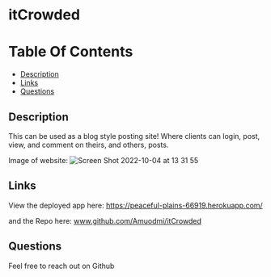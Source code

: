 # itCrowded


# Table Of Contents

- [Description](#description)
- [Links](#links)
- [Questions](#questions)

## Description

This can be used as a blog style posting site!
Where clients can login, post, view, and comment on theirs, and others, posts.

Image of website:
![Screen Shot 2022-10-04 at 13 31 55](https://user-images.githubusercontent.com/104099393/193887307-01644603-92f5-4b38-a4c1-0b0186fe126e.png)


## Links

View the deployed app here:
https://peaceful-plains-66919.herokuapp.com/

and the Repo here: 
www.github.com/Amuodmi/itCrowded

## Questions
Feel free to reach out on Github

